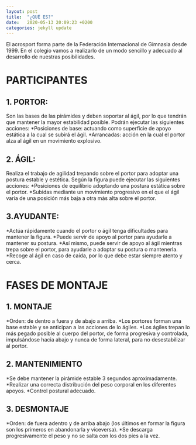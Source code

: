 ```yaml
---
layout: post
title:  "¿QUÉ ES?"
date:   2020-05-13 20:09:23 +0200
categories: jekyll update
---
```


El acrosport forma parte de la Federación Internacional de Gimnasia desde 1999. En el colegio vamos a realizarlo de un modo sencillo y adecuado al desarrollo de nuestras posibilidades. 

 # PARTICIPANTES
## 1. PORTOR: 
Son las bases de las pirámides y deben soportar al ágil, por lo que tendrán que mantener la mayor estabilidad posible. Podrán ejecutar las siguientes acciones:
*Posiciones de base: actuando como superficie de apoyo estática a la cual se subirá el ágil.
*Arrancadas: acción en la cual el portor alza al ágil en un movimiento explosivo.
## 2. ÁGIL: 
Realiza el trabajo de agilidad trepando sobre el portor para adoptar una postura estable y estética. Según la figura puede ejecutar las siguientes acciones:
*Posiciones de equilibrio adoptando una postura estática sobre el portor.
*Subidas mediante un movimiento progresivo en el que el ágil varía de una posición más baja a otra más alta sobre el portor.
## 3.AYUDANTE: 
*Actúa rápidamente cuando el portor o ágil tenga  dificultades para mantener la figura. 
*Puede servir de apoyo al portor para ayudarle a mantener su postura. 
*Así mismo, puede servir de apoyo al ágil mientras trepa sobre el portor, para ayudarle a adoptar su postura o mantenerla.
*Recoge al ágil en caso de caída, por lo que debe estar siempre atento y cerca.
# FASES DE MONTAJE
## 1. MONTAJE
*Orden: de dentro a fuera y de abajo a arriba.
*Los portores forman una base estable y se anticipan a las acciones de lo ágiles.
*Los ágiles trepan lo más pegado posible al cuerpo del portor, de forma progresiva y controlada, impulsándose hacia abajo y nunca de forma lateral, para no desestabilizar al portor.

## 2. MANTENIMIENTO
*Se debe mantener la pirámide estable 3 segundos aproximadamente.
*Realizar una correcta distribución del peso corporal en los diferentes apoyos.
*Control postural adecuado.

## 3. DESMONTAJE
*Orden: de fuera adentro y de arriba abajo (los últimos en formar la figura son los primeros en abandonarla y viceversa).
*Se descarga progresivamente el peso y no se salta con los dos pies a la vez.
